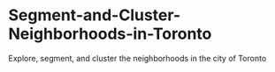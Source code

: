 # Segment-and-Cluster-Neighborhoods-in-Toronto
Explore, segment, and cluster the neighborhoods in the city of Toronto
